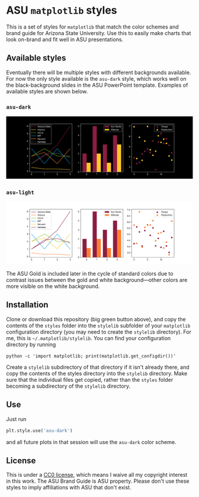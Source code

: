 # ASU `matplotlib` styles

This is a set of styles for `matplotlib` that match the color schemes and brand guide for Arizona State University. Use this to easily make charts that look on-brand and fit well in ASU presentations.

## Available styles

Eventually there will be multiple styles with different backgrounds available. For now the only style available is the `asu-dark` style, which works well on the black-background slides in the ASU PowerPoint template. Examples of available styles are shown below.

### `asu-dark`

![asu-dark](examples/asu-dark.png)

### `asu-light`

![asu-light](examples/asu-light.png)

The ASU Gold is included later in the cycle of standard colors due to contrast issues between the gold and white background—other colors are more visible on the white background.

## Installation

Clone or download this repository (big green button above), and copy the contents of the `styles` folder into the `stylelib` subfolder of your `matplotlib` configuration directory (you may need to create the `stylelib` directory). For me, this is `~/.matplotlib/stylelib`. You can find your configuration directory by running

```
python -c 'import matplotlib; print(matplotlib.get_configdir())'
```

Create a `stylelib` subdirectory of that directory if it isn't already there, and copy the contents of the styles directory into the `stylelib` directory. Make sure that the individual files get copied, rather than the `styles` folder becoming a subdirectory of the `stylelib` directory.

## Use

Just run

```python
plt.style.use('asu-dark')
```

and all future plots in that session will use the `asu-dark` color scheme.

## License

This is under a [CC0 license](https://creativecommons.org/share-your-work/public-domain/cc0/), which means I waive all my copyright interest in this work. The ASU Brand Guide is ASU property. Please don't use these styles to imply affiliations with ASU that don't exist.